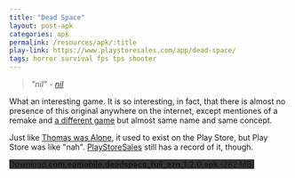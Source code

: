 ```yaml
---
title: "Dead Space"
layout: post-apk
categories: apk
permalink: /resources/apk/:title
play-link: https://www.playstoresales.com/app/dead-space/
tags: horror survival fps tps shooter
---
```


> _"nil" - <a href="#" target="_blank">nil</a>_

What an interesting game. It is so interesting, in fact, that there is almost no presence of this original anywhere on the internet, except mentiones of a remake and <a href="https://play.google.com/store/apps/details?id=com.infinitydevs.deepspaceprem" target="_blank">a different game</a> but almost same name and same concept.

Just like [Thomas was Alone](https://arifhamed.com/resources/apk/Thomas-Was-Alone), it used to exist on the Play Store, but Play Store was like "nah". <a href="https://www.playstoresales.com/app/dead-space/" target="_blank">PlayStoreSales</a> still has a record of it, though.

<div class="text-center">
    <a class="btn btn-dark btn-block w-100" onclick='apk("com.eamobile.deadspace_full_azn_1.2.0.apk")' style="text-decoration: none; background-color: #333;"> Download <b>com.eamobile.deadspace_full_azn_1.2.0.apk</b> (282 MB)</a>
</div>
